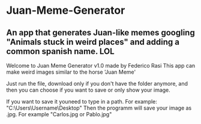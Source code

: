 # Juan-Meme-Generator
## An app that generates Juan-like memes googling "Animals stuck in weird places" and adding a common spanish name. LOL

Welcome to Juan Meme Generator v1.0 made by Federico Rasi
This app can make weird images similar to the horse 'Juan Meme'

Just run the file, download only if you don't have the folder anymore, and then you can choose if you want to save or only show your image.

If you want to save it youneed to type in a path. For example: "C:\Users\Username\Desktop"
Then the programm will save your image as <NAME OF THE ANIMAL>.jpg. For example "Carlos.jpg or Pablo.jpg"
